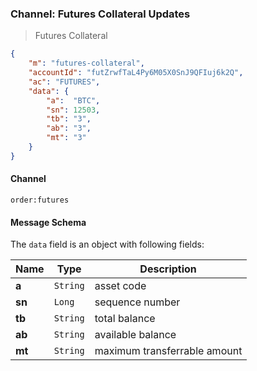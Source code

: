 ### Channel: Futures Collateral Updates

> Futures Collateral 

```json
{
    "m": "futures-collateral",
    "accountId": "futZrwfTaL4Py6M05X0SnJ9QFIuj6k2Q",
    "ac": "FUTURES",
    "data": {
        "a":  "BTC",
        "sn": 12503,
        "tb": "3",
        "ab": "3",
        "mt": "3"
    }
}
```

#### Channel

`order:futures` 


#### Message Schema

The `data` field is an object with following fields: 

 Name  | Type     | Description
------ | -------- | ----------------------------------------
**a**  | `String` | asset code 
**sn** | `Long`   | sequence number 
**tb** | `String` | total balance 
**ab** | `String` | available balance
**mt** | `String` | maximum transferrable amount


